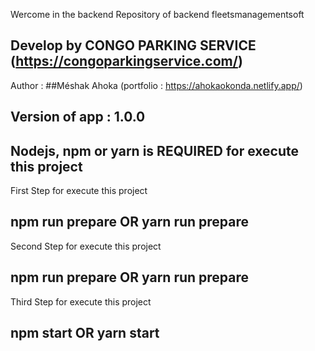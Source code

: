 Wercome in the backend Repository of backend fleetsmanagementsoft 
## Develop by CONGO PARKING SERVICE (https://congoparkingservice.com/)
Author : ##Méshak Ahoka (portfolio : https://ahokaokonda.netlify.app/)
## Version of app : 1.0.0

## Nodejs, npm or yarn is REQUIRED for execute this project

First Step for execute this project
## npm run prepare OR yarn run prepare

Second Step for execute this project
## npm run prepare OR yarn run prepare

Third Step for execute this project
## npm start OR yarn start
 